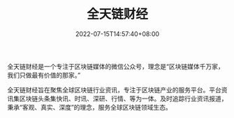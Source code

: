﻿---
weight: 
title: "全天链财经"
description: "区块链媒体千万家，我们只做最有价值的那家"
date: 2022-07-15T14:57:40+08:00
lastmod: 2022-07-15T14:57:40+08:00
draft: false
authors: ["Simon"]
featuredImage: "quantianliancaijing.jpg"
link: "http://mp.weixin.qq.com/profile?src=3&timestamp=1657850952&ver=1&signature=gXxL0pOp6cceUJ*t50UuNBmt88YbcMFf3TY3r5ldgfdrZrC8Zzd3oorIkx2wj1insss-MAv7r3HFilheA9u3NQ=="
tags: ["微信公众号","全天链财经"]
categories: ["navigation"]
navigation: ["微信公众号"]
lightgallery: true
toc: true
pinned: false
recommend: false
recommend1: false
---
全天链财经是一个专注于区块链媒体的微信公众号，理念是“区块链媒体千万家，我们只做最有价值的那家。”

全天链财经旨在聚焦全球区块链行业资讯，专注于区块链产业的服务平台。平台资讯集区块链头条集快讯、时讯、深研、行情、等为一体。及时追踪行业资讯报道，秉承“客观、真实、深度”的理念，服务全球区块链领域生态。
